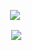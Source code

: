 <p>
<div align="center">
  <img src="https://cdn.discordapp.com/attachments/803801554888687626/1085766256034062437/cac74d3c6d0f8a01e11728a6d2557991.gif">
</div>
</p>

<div align="center">
  <p>&nbsp;<img align="center" src="https://readmestats.999857.xyz/api?username=UwUtisum&show_icons=true&locale=en&theme=tokyonight"/></p>
</div>
